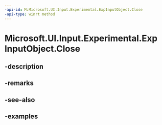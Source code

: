 ```yaml
---
-api-id: M:Microsoft.UI.Input.Experimental.ExpInputObject.Close
-api-type: winrt method
---
```


# Microsoft.UI.Input.Experimental.ExpInputObject.Close

<!--
// This member is not implemented in C#
-->


## -description

## -remarks

## -see-also

## -examples


